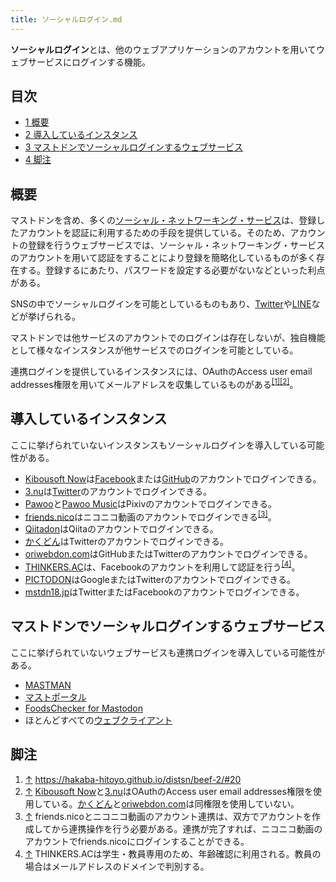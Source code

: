 ```yaml
---
title: ソーシャルログイン.md
---
```

<div>

**ソーシャルログイン**とは、他のウェブアプリケーションのアカウントを用いてウェブサービスにログインする機能。

<div>

<div lang="ja" dir="ltr">

## 目次

</div>

-   [1 概要](#.E6.A6.82.E8.A6.81)
-   [2 導入しているインスタンス](#.E5.B0.8E.E5.85.A5.E3.81.97.E3.81.A6.E3.81.84.E3.82.8B.E3.82.A4.E3.83.B3.E3.82.B9.E3.82.BF.E3.83.B3.E3.82.B9)
-   [3 マストドンでソーシャルログインするウェブサービス](#.E3.83.9E.E3.82.B9.E3.83.88.E3.83.89.E3.83.B3.E3.81.A7.E3.82.BD.E3.83.BC.E3.82.B7.E3.83.A3.E3.83.AB.E3.83.AD.E3.82.B0.E3.82.A4.E3.83.B3.E3.81.99.E3.82.8B.E3.82.A6.E3.82.A7.E3.83.96.E3.82.B5.E3.83.BC.E3.83.93.E3.82.B9)
-   [4 脚注](#.E8.84.9A.E6.B3.A8)

</div>

## 概要

マストドンを含め、多くの[ソーシャル・ネットワーキング・サービス](/%E3%82%BD%E3%83%BC%E3%82%B7%E3%83%A3%E3%83%AB%E3%83%BB%E3%83%8D%E3%83%83%E3%83%88%E3%83%AF%E3%83%BC%E3%82%AD%E3%83%B3%E3%82%B0%E3%83%BB%E3%82%B5%E3%83%BC%E3%83%93%E3%82%B9 "ソーシャル・ネットワーキング・サービス")は、登録したアカウントを認証に利用するための手段を提供している。そのため、アカウントの登録を行うウェブサービスでは、ソーシャル・ネットワーキング・サービスのアカウントを用いて認証をすることにより登録を簡略化しているものが多く存在する。登録するにあたり、パスワードを設定する必要がないなどといった利点がある。

SNSの中でソーシャルログインを可能としているものもあり、[Twitter](/Twitter "Twitter")や[LINE](/LINE "LINE (存在しないページ)")などが挙げられる。

マストドンでは他サービスのアカウントでのログインは存在しないが、独自機能として様々なインスタンスが他サービスでのログインを可能としている。

連携ログインを提供しているインスタンスには、OAuthのAccess user email addresses権限を用いてメールアドレスを収集しているものがある<sup>[\[1\]](#cite_note-1)[\[2\]](#cite_note-2)</sup>。

## 導入しているインスタンス

ここに挙げられていないインスタンスもソーシャルログインを導入している可能性がある。

-   [Kibousoft Now](/Kibousoft_Now "Kibousoft Now")は[Facebook](/Facebook "Facebook")または[GitHub](/Github "Github")のアカウントでログインできる。
-   [3.nu](/3.nu "3.nu")は[Twitter](/Twitter "Twitter")のアカウントでログインできる。
-   [Pawoo](/Pawoo "Pawoo")と[Pawoo Music](/Pawoo_Music "Pawoo Music")はPixivのアカウントでログインできる。
-   [friends.nico](/Friends.nico "Friends.nico")はニコニコ動画のアカウントでログインできる<sup>[\[3\]](#cite_note-3)</sup>。
-   [Qiitadon](/Qiitadon "Qiitadon")はQiitaのアカウントでログインできる。
-   [かくどん](/Kakudon.com "Kakudon.com")はTwitterのアカウントでログインできる。
-   [oriwebdon.com](/Oriwebdon.com "Oriwebdon.com")はGitHubまたはTwitterのアカウントでログインできる。
-   [THINKERS.AC](/THINKERS.AC "THINKERS.AC")は、Facebookのアカウントを利用して認証を行う<sup>[\[4\]](#cite_note-4)</sup>。
-   [PICTODON](/Pic.otos.red "Pic.otos.red")はGoogleまたはTwitterのアカウントでログインできる。
-   [mstdn18.jp](/Mstdn18.jp "Mstdn18.jp")はTwitterまたはFacebookのアカウントでログインできる。

## マストドンでソーシャルログインするウェブサービス

ここに挙げられていないウェブサービスも連携ログインを導入している可能性がある。

-   [MASTMAN](/MASTMAN "MASTMAN")
-   [マストポータル](/%E3%83%9E%E3%82%B9%E3%83%88%E3%83%9D%E3%83%BC%E3%82%BF%E3%83%AB "マストポータル")
-   [FoodsChecker for Mastodon](/FoodsChecker_for_Mastodon "FoodsChecker for Mastodon")
-   ほとんどすべての[ウェブクライアント](/%E3%82%AB%E3%83%86%E3%82%B4%E3%83%AA:%E3%82%A6%E3%82%A7%E3%83%96%E3%82%AF%E3%83%A9%E3%82%A4%E3%82%A2%E3%83%B3%E3%83%88 "カテゴリ:ウェブクライアント")

## 脚注

<div>

1.  [↑](#cite_ref-1) <a href="https://hakaba-hitoyo.github.io/distsn/beef-2/#20" rel="nofollow">https://hakaba-hitoyo.github.io/distsn/beef-2/#20</a>
2.  [↑](#cite_ref-2) [Kibousoft Now](/Kibousoft_Now "Kibousoft Now")と[3.nu](/3.nu "3.nu")はOAuthのAccess user email addresses権限を使用している。[かくどん](/Kakudon.com "Kakudon.com")と[oriwebdon.com](/Oriwebdon.com "Oriwebdon.com")は同権限を使用していない。
3.  [↑](#cite_ref-3) friends.nicoとニコニコ動画のアカウント連携は、双方でアカウントを作成してから連携操作を行う必要がある。連携が完了すれば、ニコニコ動画のアカウントでfriends.nicoにログインすることができる。
4.  [↑](#cite_ref-4) THINKERS.ACは学生・教員専用のため、年齢確認に利用される。教員の場合はメールアドレスのドメインで判別する。

</div>

</div>
